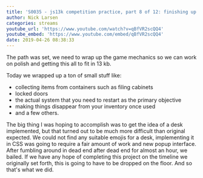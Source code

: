 ```yaml
---
title: 'S0035 - js13k competition practice, part 8 of 12: finishing up the game mechanics'
author: Nick Larsen
categories: streams
youtube_url: 'https://www.youtube.com/watch?v=qBfVR2scQQ4'
youtube_embed: 'https://www.youtube.com/embed/qBfVR2scQQ4'
date: 2019-04-26 08:38:33
---
```


The path was set, we need to wrap up the game mechanics so we can work on polish and getting this all to fit in 13 kb.

Today we wrapped up a ton of small stuff like:

- collecting items from containers such as filing cabinets
- locked doors
- the actual system that you need to restart as the primary objective
- making things disappear from your inventory once used
- and a few others.

The big thing I was hoping to accomplish was to get the idea of a desk implemented, but that turned out to be much more difficult than original expected.  We could not find any suitable emojis for a desk, implementing it in CSS was going to require a fair amount of work and new popup interface.  After fumbling around in dead end after dead end for almost an hour, we bailed.  If we have any hope of completing this project on the timeline we originally set forth, this is going to have to be dropped on the floor.  And so that's what we did.

